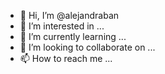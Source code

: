 - 👋 Hi, I’m @alejandraban
- 👀 I’m interested in ...
- 🌱 I’m currently learning ...
- 💞️ I’m looking to collaborate on ...
- 📫 How to reach me ...

<!---
alejandraban/alejandraban is a ✨ special ✨ repository because its `README.md` (this file) appears on your GitHub profile.
You can click the Preview link to take a look at your changes.
--->
